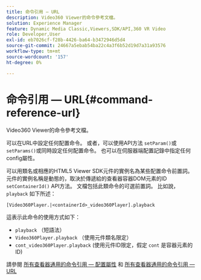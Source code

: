 ```yaml
---
title: 命令引用 — URL
description: Video360 Viewer的命令參考文檔。
solution: Experience Manager
feature: Dynamic Media Classic,Viewers,SDK/API,360 VR Video
role: Developer,User
exl-id: eb7026cf-f28b-4426-ba64-b3472946d5d4
source-git-commit: 24667a5ebab54ba22c4a3f6b52d19d7a31a93576
workflow-type: tm+mt
source-wordcount: '157'
ht-degree: 0%

---
```


# 命令引用 — URL{#command-reference-url}

Video360 Viewer的命令參考文檔。

可以在URL中設定任何配置命令。 或者，可以使用API方法 `setParam()`或 `setParams()`或同時設定任何配置命令。 也可以在伺服器端配置記錄中指定任何config屬性。

可以用類名或相應的HTML5 Viewer SDK元件的實例名為某些配置命令前置詞。 元件的實例名稱是動態的，取決於傳遞給的查看器容器DOM元素的ID `setContainerId()` API方法。 文檔包括此類命令的可選前置詞。 比如說， `playback` 如下所述：

```
[Video360Player.|<containerId>_video360Player].playback
```

這表示此命令的使用方式如下：

* `playback` （短語法）
* `Video360Player.playback` （使用元件類名限定）
* `cont_video360Player.playback` (使用元件ID限定，假定 `cont` 是容器元素的ID)

請參閱 [所有查看器通用的命令引用 — 配置屬性](../../../r-html5-viewer-20-cmdref-configattrib/r-html5-viewer-20-cmdref-configattrib.md#concept-850e0f2c49b949deb7cfbfd330d329bd) 和 [所有查看器通用的命令引用 — URL](../../../c-html5-viewer-20-cmdref-url/c-html5-viewer-20-cmdref-url.md#concept-9b337f349b7b406b8c33c7ee96b3e226)
